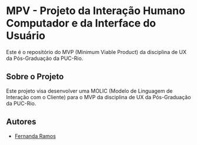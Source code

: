 # MPV - Projeto da Interação Humano Computador e da Interface do Usuário

Este é o repositório do MVP (Minimum Viable Product) da disciplina de UX da Pós-Graduação da PUC-Rio.

## Sobre o Projeto

Este projeto visa desenvolver uma MOLIC (Modelo de Linguagem de Interação com o Cliente) para o MVP da disciplina de UX da Pós-Graduação da PUC-Rio. 

## Autores

- [Fernanda Ramos](https://github.com/ferolive)
